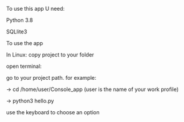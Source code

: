 To use this app U need:

Python 3.8

SQLlite3



To use the app

In Linux:
 copy project to your folder
 
 open terminal:
 
 go to your project path. for example:
 
-> cd /home/user/Console_app  (user is the name of your work profile)
 
-> python3 hello.py

use the keyboard to choose an option
